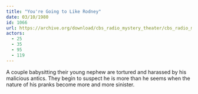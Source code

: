 ```yaml
---
title: "You're Going to Like Rodney"
date: 03/10/1980
id: 1066
url: https://archive.org/download/cbs_radio_mystery_theater/cbs_radio_mystery_theater-1051-1100.zip/cbs_radio_mystery_theater-1051-1100%2Fcbsrmt_1066_youre_going_to_like_rodney.mp3
actors:
  - 25
  - 35
  - 95
  - 119
---
```

A couple babysitting their young nephew are tortured and harassed by his malicious antics. They begin to suspect he is more than he seems when the nature of his pranks become more and more sinister.